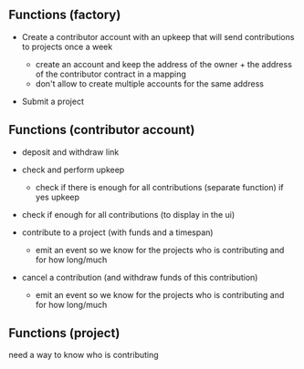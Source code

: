 ## Functions (factory)

- Create a contributor account with an upkeep that will send contributions to projects once a week

  - create an account and keep the address of the owner + the address of the contributor contract in a mapping
  - don't allow to create multiple accounts for the same address

- Submit a project

## Functions (contributor account)

- deposit and withdraw link
- check and perform upkeep

  - check if there is enough for all contributions (separate function) if yes upkeep

- check if enough for all contributions (to display in the ui)

- contribute to a project (with funds and a timespan)

  - emit an event so we know for the projects who is contributing and for how long/much

- cancel a contribution (and withdraw funds of this contribution)

  - emit an event so we know for the projects who is contributing and for how long/much

## Functions (project)

need a way to know who is contributing
